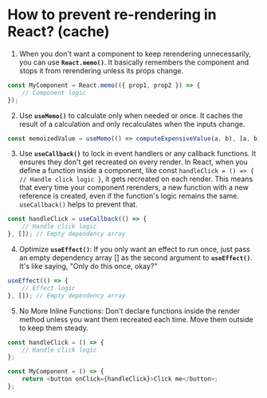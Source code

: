 # How to prevent re-rendering in React?   (__cache__)  

1. When you don't want a component to keep rerendering unnecessarily, you can use __`React.memo()`__. It basically remembers the component and stops it from rerendering unless its props change. 
 
```javascript
const MyComponent = React.memo(({ prop1, prop2 }) => {
    // Component logic
});


```
2. Use __`useMemo()`__ to calculate only when needed or once. It caches the result of a calculation and only recalculates when the inputs change.   
 
```javascript
const memoizedValue = useMemo(() => computeExpensiveValue(a, b), [a, b]);

```
3. Use __`useCallback()`__ to lock in event handlers or any callback functions. It ensures they don't get recreated on every render.  In React, when you define a function inside a component, like const `handleClick = () => { // Handle click logic }`, it gets recreated on each render. This means that every time your component rerenders, a new function with a new reference is created, even if the function's logic remains the same. `useCallback()` helps to prevent that. 

```javascript
const handleClick = useCallback(() => {
    // Handle click logic
}, []); // Empty dependency array

```


4. Optimize __`useEffect()`__: If you only want an effect to run once, just pass an empty dependency array [] as the second argument to __`useEffect()`__. It's like saying, "Only do this once, okay?"  

```javascript
useEffect(() => {
    // Effect logic
}, []); // Empty dependency array

```

5. No More Inline Functions: Don't declare functions inside the render method unless you want them recreated each time. Move them outside to keep them steady. 

```javascript
const handleClick = () => {
    // Handle click logic
};

const MyComponent = () => {
    return <button onClick={handleClick}>Click me</button>;
};

``` 

